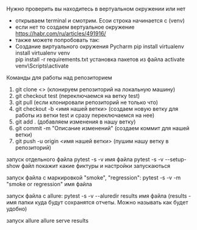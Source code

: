 Нужно проверить вы находитесь в вертуальном окружении или нет
- открываем terminal и смотрим. Есои строка начинается с (venv)
- если нет то создаем вертуальное окружение https://habr.com/ru/articles/491916/
- также можете попробовать так:
- Создание виртуального окружения Pycharm
pip install virtualenv
install virtualenv venv  
pip install -r requirements.txt установка пакетов из файла
activate  venv\Scripts\activate


Команды для работы над репозиторием
1. git clone <> (клонируем репозиторий на локальную машину)
2. git checkout test (переключаемся на ветку test)
3. git pull (если клонировали репозиторий не только что)
4. git checkout -b <имя нашей ветки> (создаем новую ветку для работы из ветки test и сразу переключаемся на нее)
5. git add . (добавляем изменения в нашу ветку)
6. git commit -m "Описание изменений" (создаем коммит для нашей ветки)
7. git push -u origin <имя нашей ветки> (пушим нашу ветку в репозиторий)

запуск отдельного файла pytest -s -v имя файла
pytest -s -v --setup-show файл покажит какие фиктуры и настройки запускаються

запуск файла с маркировкой "smoke", "regression":
pytest -s -v -m "smoke or regression" имя файла

запуск файла с allure:
pytest -s -v --aluredir results имя файла (results - имя папки куда будут сохранятся отчеты. Можно называть как будет удобно)

запуск allure
allure serve results
   
